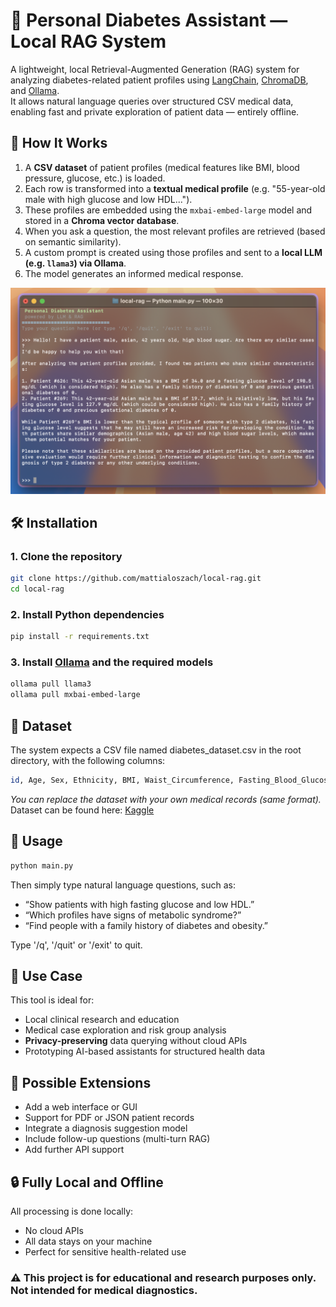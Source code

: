 # 🧠 Personal Diabetes Assistant — Local RAG System

A lightweight, local Retrieval-Augmented Generation (RAG) system for analyzing diabetes-related patient profiles using [LangChain](https://github.com/langchain-ai/langchain), [ChromaDB](https://github.com/chroma-core/chroma), and [Ollama](https://ollama.com/).  
It allows natural language queries over structured CSV medical data, enabling fast and private exploration of patient data — entirely offline.

## 🚀 How It Works

1. A **CSV dataset** of patient profiles (medical features like BMI, blood pressure, glucose, etc.) is loaded.
2. Each row is transformed into a **textual medical profile** (e.g. "55-year-old male with high glucose and low HDL...").
3. These profiles are embedded using the `mxbai-embed-large` model and stored in a **Chroma vector database**.
4. When you ask a question, the most relevant profiles are retrieved (based on semantic similarity).
5. A custom prompt is created using those profiles and sent to a **local LLM (e.g. `llama3`) via Ollama**.
6. The model generates an informed medical response.

<img src="img/terminal.png" alt="appletree Screenshot" width="600">

## 🛠 Installation

### 1. Clone the repository

```bash
git clone https://github.com/mattialoszach/local-rag.git
cd local-rag
```

### 2. Install Python dependencies

```bash
pip install -r requirements.txt
```

### 3. Install [Ollama](https://ollama.com/) and the required models

```bash
ollama pull llama3
ollama pull mxbai-embed-large
```

## 📄 Dataset
The system expects a CSV file named diabetes_dataset.csv in the root directory, with the following columns:
```bash
id, Age, Sex, Ethnicity, BMI, Waist_Circumference, Fasting_Blood_Glucose, HbA1c, Blood_Pressure_Systolic, Blood_Pressure_Diastolic, Cholesterol_Total, Cholesterol_HDL, Cholesterol_LDL, GGT, Serum_Urate, Physical_Activity_Level, Dietary_Intake_Calories, Alcohol_Consumption, Smoking_Status, Family_History_of_Diabetes, Previous_Gestational_Diabetes
```
*You can replace the dataset with your own medical records (same format).*
Dataset can be found here: [Kaggle](https://www.kaggle.com/datasets/marshalpatel3558/diabetes-prediction-dataset/data)

## 💬 Usage
```bash
python main.py
```
Then simply type natural language questions, such as:
- “Show patients with high fasting glucose and low HDL.”
- “Which profiles have signs of metabolic syndrome?”
- “Find people with a family history of diabetes and obesity.”

Type '/q', '/quit' or '/exit' to quit.

## 🎯 Use Case
This tool is ideal for:
- Local clinical research and education
- Medical case exploration and risk group analysis
- **Privacy-preserving** data querying without cloud APIs
- Prototyping AI-based assistants for structured health data

## 🧩 Possible Extensions
- Add a web interface or GUI
- Support for PDF or JSON patient records
- Integrate a diagnosis suggestion model
- Include follow-up questions (multi-turn RAG)
- Add further API support

## 🔒 Fully Local and Offline
All processing is done locally:
- No cloud APIs
- All data stays on your machine
- Perfect for sensitive health-related use

### ⚠️ This project is for **educational** and **research** purposes only. Not intended for medical diagnostics.
